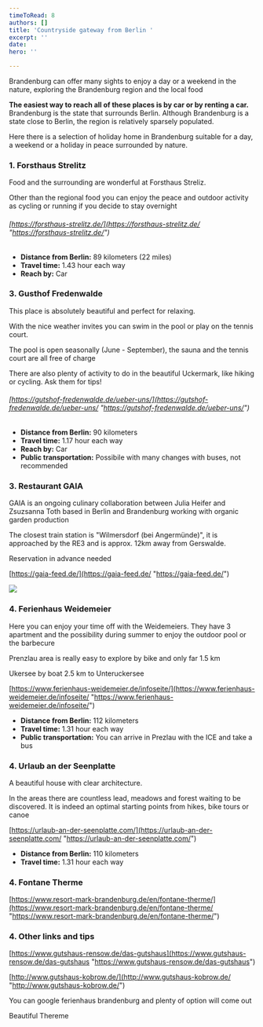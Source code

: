 ```yaml
---
timeToRead: 8
authors: []
title: 'Countryside gateway from Berlin '
excerpt: ''
date: 
hero: ''

---
```

Brandenburg can offer many sights to enjoy a day or a weekend in the nature, exploring the Brandenburg region and the local food

**The easiest way to reach all of these places is by car or by renting a car.** Brandenburg is the state that surrounds Berlin. Although Brandenburg is a state close to Berlin, the region is relatively sparsely populated.

Here there is a selection of holiday home in Brandenburg suitable for a day, a weekend or a holiday in peace surrounded by nature.

### 1. Forsthaus Strelitz

Food and the surrounding are wonderful at Forsthaus Streliz.

Other than the regional food you can enjoy the peace and outdoor activity as cycling or running if you decide to stay overnight

###### [https://forsthaus-strelitz.de/](https://forsthaus-strelitz.de/ "https://forsthaus-strelitz.de/")

* **Distance from Berlin:** 89 kilometers (22 miles)
* **Travel time:** 1.43 hour each way
* **Reach by:** Car

### 3. Gusthof Fredenwalde

This place is absolutely beautiful and perfect for relaxing.

With the nice weather invites you can swim in the pool or play on the tennis court.

The pool is open seasonally (June - September), the sauna and the tennis court are all free of charge

There are also plenty of activity to do in the beautiful Uckermark, like hiking or cycling. Ask them for tips!

###### [https://gutshof-fredenwalde.de/ueber-uns/](https://gutshof-fredenwalde.de/ueber-uns/ "https://gutshof-fredenwalde.de/ueber-uns/")

* **Distance from Berlin:** 90 kilometers
* **Travel time:** 1.17 hour each way
* **Reach by:** Car
* **Public transportation:** Possibile with many changes with buses, not recommended

### 3. Restaurant GAIA

GAIA is an ongoing culinary collaboration between Julia Heifer and Zsuzsanna Toth based in Berlin and Brandenburg working with organic garden production

The closest train station is "Wilmersdorf (bei Angermünde)", it is approached by the RE3 and is approx. 12km away from Gerswalde.

Reservation in advance needed

[https://gaia-feed.de/](https://gaia-feed.de/ "https://gaia-feed.de/")

![](/images/gaia_2_dontuse_option-1_in.jpg)

### 4. Ferienhaus Weidemeier

Here you can enjoy your time off with the Weidemeiers. They have 3 apartment and the possibility during summer to enjoy the outdoor pool or the barbecure

Prenzlau area is really easy to explore by bike and only far 1.5 km

Ukersee by boat 2.5 km to Unteruckersee

[https://www.ferienhaus-weidemeier.de/infoseite/](https://www.ferienhaus-weidemeier.de/infoseite/ "https://www.ferienhaus-weidemeier.de/infoseite/")

* **Distance from Berlin:** 112 kilometers
* **Travel time:** 1.31 hour each way
* **Public transportation:** You can arrive in Prezlau with the ICE and take a bus

### 4. Urlaub an der Seenplatte

A beautiful house with clear architecture.

In the areas there are countless lead, meadows and forest waiting to be discovered. It is indeed an optimal starting points from hikes, bike tours or canoe 

[https://urlaub-an-der-seenplatte.com/](https://urlaub-an-der-seenplatte.com/ "https://urlaub-an-der-seenplatte.com/")

* **Distance from Berlin:** 110 kilometers
* **Travel time:** 1.31 hour each way

### 4. Fontane Therme 

[https://www.resort-mark-brandenburg.de/en/fontane-therme/](https://www.resort-mark-brandenburg.de/en/fontane-therme/ "https://www.resort-mark-brandenburg.de/en/fontane-therme/")

### 4. Other links and tips 

[https://www.gutshaus-rensow.de/das-gutshaus](https://www.gutshaus-rensow.de/das-gutshaus "https://www.gutshaus-rensow.de/das-gutshaus")

[http://www.gutshaus-kobrow.de/](http://www.gutshaus-kobrow.de/ "http://www.gutshaus-kobrow.de/")

You can google ferienhaus brandenburg and plenty of option will come out 

Beautiful Thereme